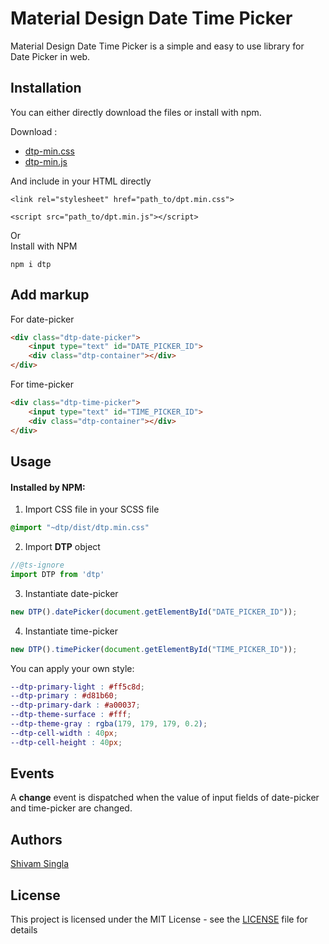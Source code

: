# Material Design Date Time Picker

Material Design Date Time Picker is a simple and easy to use library for Date Picker in web.

## Installation

You can either directly download the files or install with npm.

Download : 
* [dtp-min.css](dist/dtp.min.css)
* [dtp-min.js](dist/dtp.min.js)

And include in your HTML directly

```
<link rel="stylesheet" href="path_to/dpt.min.css">
```
```
<script src="path_to/dpt.min.js"></script>
```

Or  
Install with NPM
```
npm i dtp
```


## Add markup
For date-picker
```html
<div class="dtp-date-picker">
    <input type="text" id="DATE_PICKER_ID">
    <div class="dtp-container"></div>
</div>
```

For time-picker
```html
<div class="dtp-time-picker">
    <input type="text" id="TIME_PICKER_ID">
    <div class="dtp-container"></div>
</div>
```

## Usage

#### Installed by NPM:
1. Import CSS file in your SCSS file
```scss
@import "~dtp/dist/dtp.min.css"
```

2. Import **DTP** object
```typescript
//@ts-ignore
import DTP from 'dtp'
```

3. Instantiate date-picker
```typescript
new DTP().datePicker(document.getElementById("DATE_PICKER_ID"));
```

4. Instantiate time-picker
```typescript
new DTP().timePicker(document.getElementById("TIME_PICKER_ID"));
```

You can apply your own style:
```scss
--dtp-primary-light : #ff5c8d;
--dtp-primary : #d81b60;
--dtp-primary-dark : #a00037; 
--dtp-theme-surface : #fff;
--dtp-theme-gray : rgba(179, 179, 179, 0.2);
--dtp-cell-width : 40px;
--dtp-cell-height : 40px;
```
## Events

A **change** event is dispatched when the value of input fields of date-picker and time-picker are changed.

## Authors

[Shivam Singla](https://linkedin.com/in/singla-shivam)


## License

This project is licensed under the MIT License - see the [LICENSE](LICENSE) file for details
